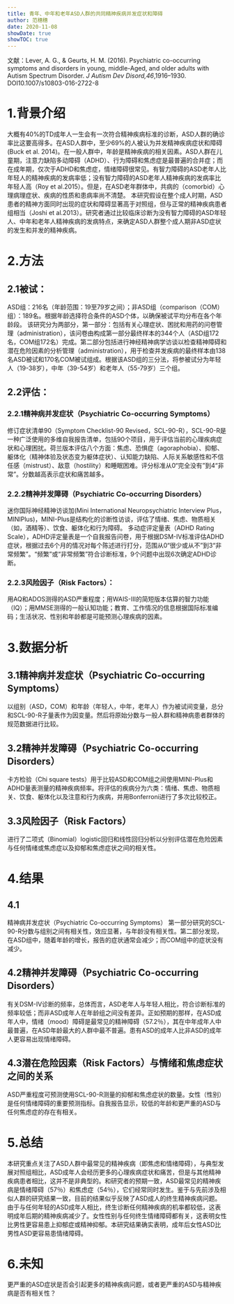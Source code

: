 ```yaml
---
title: 青年、中年和老年ASD人群的共同精神疾病并发症状和障碍
author: 范穗穗
date: 2020-11-08
showDate: true
showTOC: true
---
```

文献：Lever, A. G., & Geurts, H. M. (2016). Psychiatric co-occurring symptoms and disorders in young, middle-Aged, and older adults with Autism Spectrum Disorder. *J Autism Dev Disord,46*,1916–1930. DOI10.1007/s10803-016-2722-8
# 1.背景介绍
大概有40%的TD成年人一生会有一次符合精神疾病标准的诊断，ASD人群的确诊率比这要高得多。在ASD人群中，至少69%的人被认为并发精神疾病症状和障碍(Buck et al. 2014)。在一般人群中，年龄是精神疾病的相关因素。ASD人群在儿童期，注意力缺陷多动障碍（ADHD）、行为障碍和焦虑症是最普遍的合并症；而在成年期，仅次于ADHD和焦虑症，情绪障碍很常见。有智力障碍的ASD老年人比年轻人的精神疾病的发病率低；没有智力障碍的ASD老年人精神疾病的发病率比年轻人高（Roy et al.2015）。但是，在ASD老年群体中，共病的（comorbid）心理病理症状、疾病的性质和患病率尚不清楚。
本研究假设在整个成人时期，ASD患者的精神方面同时出现的症状和障碍显著高于对照组，但与正常的精神疾病患者组相当（Joshi et al.2013）。研究者通过比较临床诊断为没有智力障碍的ASD年轻人、中年和老年人精神疾病的发病特点，来确定ASD人群整个成人期非ASD症状的发生和并发的精神疾病。
# 2.方法
## 2.1被试：
ASD组：216名（年龄范围：19至79岁之间）；非ASD组（comparison（COM）组）：189名。根据年龄选择符合条件的ASD个体，以确保被试平均分布在各个年龄段。
该研究分为两部分，第一部分：包括有关心理症状、困扰和用药的问卷管理（administration），该问卷由构成第一部分最终样本的344个人（ASD组172名，COM组172名）完成。第二部分包括进行神经精神病学访谈以检查精神障碍和潜在危险因素的分析管理（administration），用于检查并发疾病的最终样本由138名ASD被试和170名COM被试组成。根据该ASD组的三分法，将参被试分为年轻人（19-38岁），中年（39-54岁）和老年人（55-79岁）三个组。
## 2.2评估：
### 2.2.1精神病并发症状（Psychiatric Co-occurring Symptoms）
修订症状清单90（Symptom Checklist-90 Revised，SCL-90-R），SCL-90-R是一种广泛使用的多维自我报告清单，包括90个项目，用于评估当前的心理疾病症状和心理困扰。荷兰版本评估八个方面：焦虑、恐惧症（agoraphobia）、抑郁、躯体化（精神体验及状态变为躯体症状）、认知能力缺陷、人际关系敏感性和不信任感（mistrust）、敌意（hostility）和睡眠困难。评分标准从0“完全没有”到4“非常”。分数越高表示症状和痛苦越多。
### 2.2.2精神并发障碍（Psychiatric Co-occurring Disorders）
迷你国际神经精神访谈加(Mini International Neuropsychiatric Interview Plus，MINIPlus)，MINI-Plus是结构化的诊断性访谈，评估了情绪、焦虑、物质相关（如，酒精等）、饮食、躯体化和行为障碍。
多动症评定量表（ADHD Rating Scale），ADHD评定量表是一个自我报告问卷，用于根据DSM-IV标准评估ADHD症状，根据过去6个月的情况对每个陈述进行打分，范围从0“很少或从不”到3“非常频繁”。“频繁”或“非常频繁”符合诊断标准，9个问题中出现6次确定ADHD诊断。
### 2.2.3风险因子（Risk Factors）：
用AQ和ADOS测得的ASD严重程度；用WAIS-III的简短版本估算的智力功能（IQ）；用MMSE测得的一般认知功能；教育、工作情况的信息根据国际标准编码；生活状况、性别和年龄都是可能预测心理疾病的因素。
# 3.数据分析
## 3.1精神病并发症状（Psychiatric Co-occurring Symptoms）
以组别（ASD，COM）和年龄（年轻人，中年，老年人）作为被试间变量，总分和SCL-90-R子量表作为因变量。然后将原始分数与一般人群和精神病患者群体的规范数据进行比较。
## 3.2精神并发障碍（Psychiatric Co-occurring Disorders）
卡方检验（Chi square tests）用于比较ASD和COM组之间使用MINI-Plus和ADHD量表测量的精神疾病频率。将评估的疾病分为六类：情绪、焦虑、物质相关、饮食、躯体化以及注意和行为疾病，并用Bonferroni进行了多次比较校正。
## 3.3风险因子（Risk Factors）
进行了二项式（Binomial）logistic回归和线性回归分析以分别评估潜在危险因素与任何情绪或焦虑症以及抑郁和焦虑症状之间的相关性。
# 4.结果
## 4.1
精神病并发症状（Psychiatric Co-occurring Symptoms）
第一部分研究的SCL-90-R分数与组别之间有相关性，效应显著，与年龄没有相关性。第二部分发现，在ASD组中，随着年龄的增长，报告的症状通常会减少；而COM组中的症状没有减少。
## 4.2精神并发障碍（Psychiatric Co-occurring Disorders）
有关DSM-IV诊断的频率，总体而言，ASD老年人与年轻人相比，符合诊断标准的频率较低；而非ASD成年人在年龄组之间没有差异。正如预期的那样，在ASD成年人中，情绪（mood）障碍是最常见的精神障碍（57.2％），其在中年成年人中最普遍，在ASD年龄最大的人群中最不普遍。患有ASD的成年人比非ASD的成年人更容易出现情绪障碍。
## 4.3潜在危险因素（Risk Factors）与情绪和焦虑症状之间的关系
ASD严重程度可预测使用SCL-90-R测量的抑郁和焦虑症状的数量。女性（性别）是任何情绪障碍的重要预测指标。自我报告显示，较低的年龄和更严重的ASD与任何焦虑症的存在有相关。
# 5.总结
本研究重点关注了ASD人群中最常见的精神疾病（即焦虑和情绪障碍），与典型发展对照组相比，ASD成年人会经历更多的心理疾病症状和痛苦，但是与其他精神疾病患者相比，这并不是非典型的。和研究者的预期一致，ASD最常见的精神疾病是情绪障碍（57％）和焦虑症（54％），它们经常同时发生。鉴于与先前涉及相似人群的研究结果一致，目前的结果似乎反映了ASD成人的终生精神疾病问题。由于与任何年轻的ASD成年人相比，终生诊断任何精神疾病的机率都较低，这表明成年后期的精神疾病减少了。女性性别与任何终生情绪障碍都有关，这表明女性比男性更容易患上抑郁症或精神抑郁。本研究结果确实表明，成年后女性ASD比男性ASD更容易患情绪障碍。
# 6.未知
更严重的ASD症状是否会引起更多的精神疾病问题，或者更严重的ASD与精神疾病是否有相关性？
